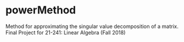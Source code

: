 # powerMethod
Method for approximating the singular value decomposition of a matrix.
Final Project for 21-241: Linear Algebra (Fall 2018)
